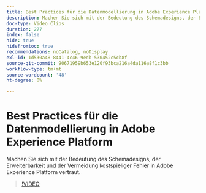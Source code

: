 ```yaml
---
title: Best Practices für die Datenmodellierung in Adobe Experience Platform
description: Machen Sie sich mit der Bedeutung des Schemadesigns, der Erweiterbarkeit und der Vermeidung kostspieliger Fehler in Adobe Experience Platform vertraut.
doc-type: Video Clips
duration: 277
index: false
hide: true
hidefromtoc: true
recommendations: noCatalog, noDisplay
exl-id: 1d530a48-8441-4c46-9edb-530452c5cb8f
source-git-commit: 90671959b653e120f93bca216a4da116a8f1c3bb
workflow-type: tm+mt
source-wordcount: '48'
ht-degree: 0%

---
```


# Best Practices für die Datenmodellierung in Adobe Experience Platform

Machen Sie sich mit der Bedeutung des Schemadesigns, der Erweiterbarkeit und der Vermeidung kostspieliger Fehler in Adobe Experience Platform vertraut.

<!-- 85_S655_3442541_276_best-practices-for-data-modeling-in-adobe-experience-platform -->
>[!VIDEO](https://video.tv.adobe.com/v/3458291/?learn=on&enablevpops=true)
